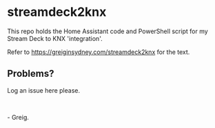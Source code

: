 # streamdeck2knx

This repo holds the Home Assistant code and PowerShell script for my Stream Deck to KNX 'integration'.

Refer to https://greiginsydney.com/streamdeck2knx for the text.

## Problems? 

Log an issue here please.

&nbsp;<br>

\- Greig.
